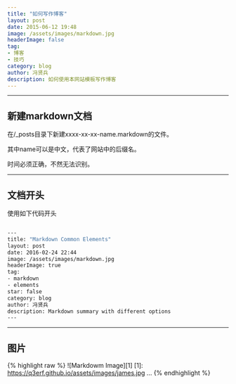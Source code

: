 ```yaml
---
title: "如何写作博客"
layout: post
date: 2015-06-12 19:48
image: /assets/images/markdown.jpg
headerImage: false
tag:
- 博客
- 技巧
category: blog
author: 冯贤兵
description: 如何使用本网站模板写作博客
---
```


---
## 新建markdown文档

在/_posts目录下新建xxxx-xx-xx-name.markdown的文件。

其中name可以是中文，代表了网站中的后缀名。

时间必须正确，不然无法识别。

---

## 文档开头
使用如下代码开头
```bash

---
title: "Markdown Common Elements"
layout: post
date: 2016-02-24 22:44
image: /assets/images/markdown.jpg
headerImage: true
tag:
- markdown
- elements
star: false
category: blog
author: 冯贤兵
description: Markdown summary with different options
---
```
---

## 图片
{% highlight raw %}
![Markdowm Image][1]
[1]: https://q3erf.github.io/assets/images/james.jpg
...
{% endhighlight %}